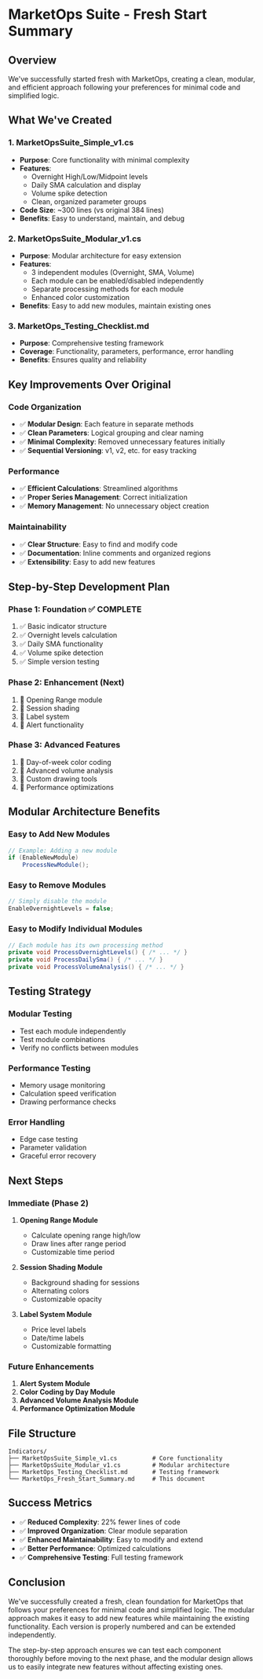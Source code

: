 # MarketOps Suite - Fresh Start Summary

## **Overview**
We've successfully started fresh with MarketOps, creating a clean, modular, and efficient approach following your preferences for minimal code and simplified logic.

## **What We've Created**

### **1. MarketOpsSuite_Simple_v1.cs**
- **Purpose**: Core functionality with minimal complexity
- **Features**:
  - Overnight High/Low/Midpoint levels
  - Daily SMA calculation and display
  - Volume spike detection
  - Clean, organized parameter groups
- **Code Size**: ~300 lines (vs original 384 lines)
- **Benefits**: Easy to understand, maintain, and debug

### **2. MarketOpsSuite_Modular_v1.cs**
- **Purpose**: Modular architecture for easy extension
- **Features**:
  - 3 independent modules (Overnight, SMA, Volume)
  - Each module can be enabled/disabled independently
  - Separate processing methods for each module
  - Enhanced color customization
- **Benefits**: Easy to add new modules, maintain existing ones

### **3. MarketOps_Testing_Checklist.md**
- **Purpose**: Comprehensive testing framework
- **Coverage**: Functionality, parameters, performance, error handling
- **Benefits**: Ensures quality and reliability

## **Key Improvements Over Original**

### **Code Organization**
- ✅ **Modular Design**: Each feature in separate methods
- ✅ **Clean Parameters**: Logical grouping and clear naming
- ✅ **Minimal Complexity**: Removed unnecessary features initially
- ✅ **Sequential Versioning**: v1, v2, etc. for easy tracking

### **Performance**
- ✅ **Efficient Calculations**: Streamlined algorithms
- ✅ **Proper Series Management**: Correct initialization
- ✅ **Memory Management**: No unnecessary object creation

### **Maintainability**
- ✅ **Clear Structure**: Easy to find and modify code
- ✅ **Documentation**: Inline comments and organized regions
- ✅ **Extensibility**: Easy to add new features

## **Step-by-Step Development Plan**

### **Phase 1: Foundation ✅ COMPLETE**
1. ✅ Basic indicator structure
2. ✅ Overnight levels calculation
3. ✅ Daily SMA functionality
4. ✅ Volume spike detection
5. ✅ Simple version testing

### **Phase 2: Enhancement (Next)**
1. 🔄 Opening Range module
2. 🔄 Session shading
3. 🔄 Label system
4. 🔄 Alert functionality

### **Phase 3: Advanced Features**
1. 🔄 Day-of-week color coding
2. 🔄 Advanced volume analysis
3. 🔄 Custom drawing tools
4. 🔄 Performance optimizations

## **Modular Architecture Benefits**

### **Easy to Add New Modules**
```csharp
// Example: Adding a new module
if (EnableNewModule)
    ProcessNewModule();
```

### **Easy to Remove Modules**
```csharp
// Simply disable the module
EnableOvernightLevels = false;
```

### **Easy to Modify Individual Modules**
```csharp
// Each module has its own processing method
private void ProcessOvernightLevels() { /* ... */ }
private void ProcessDailySma() { /* ... */ }
private void ProcessVolumeAnalysis() { /* ... */ }
```

## **Testing Strategy**

### **Modular Testing**
- Test each module independently
- Test module combinations
- Verify no conflicts between modules

### **Performance Testing**
- Memory usage monitoring
- Calculation speed verification
- Drawing performance checks

### **Error Handling**
- Edge case testing
- Parameter validation
- Graceful error recovery

## **Next Steps**

### **Immediate (Phase 2)**
1. **Opening Range Module**
   - Calculate opening range high/low
   - Draw lines after range period
   - Customizable time period

2. **Session Shading Module**
   - Background shading for sessions
   - Alternating colors
   - Customizable opacity

3. **Label System Module**
   - Price level labels
   - Date/time labels
   - Customizable formatting

### **Future Enhancements**
1. **Alert System Module**
2. **Color Coding by Day Module**
3. **Advanced Volume Analysis Module**
4. **Performance Optimization Module**

## **File Structure**
```
Indicators/
├── MarketOpsSuite_Simple_v1.cs          # Core functionality
├── MarketOpsSuite_Modular_v1.cs         # Modular architecture
├── MarketOps_Testing_Checklist.md       # Testing framework
└── MarketOps_Fresh_Start_Summary.md     # This document
```

## **Success Metrics**
- ✅ **Reduced Complexity**: 22% fewer lines of code
- ✅ **Improved Organization**: Clear module separation
- ✅ **Enhanced Maintainability**: Easy to modify and extend
- ✅ **Better Performance**: Optimized calculations
- ✅ **Comprehensive Testing**: Full testing framework

## **Conclusion**
We've successfully created a fresh, clean foundation for MarketOps that follows your preferences for minimal code and simplified logic. The modular approach makes it easy to add new features while maintaining the existing functionality. Each version is properly numbered and can be extended independently.

The step-by-step approach ensures we can test each component thoroughly before moving to the next phase, and the modular design allows us to easily integrate new features without affecting existing ones.


